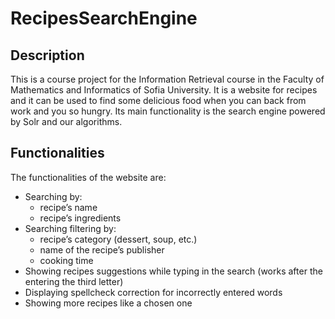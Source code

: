 # RecipesSearchEngine

## Description
This is a course project for the Information Retrieval course in the Faculty of Mathematics and Informatics of Sofia University.
It is a website for recipes and it can be used to find some delicious food when you can back from work and you so hungry.
Its main functionality is the search engine powered by Solr and our algorithms.

## Functionalities
The functionalities of the website are:
 - Searching by:
   - recipe’s name
   - recipe’s ingredients
 - Searching filtering by:
   - recipe’s category  (dessert, soup, etc.)
   - name of the recipe’s publisher
   - cooking time
 - Showing recipes suggestions while typing in the search (works after the entering the third letter)
 - Displaying spellcheck correction for incorrectly entered words
 - Showing more recipes like a chosen one

